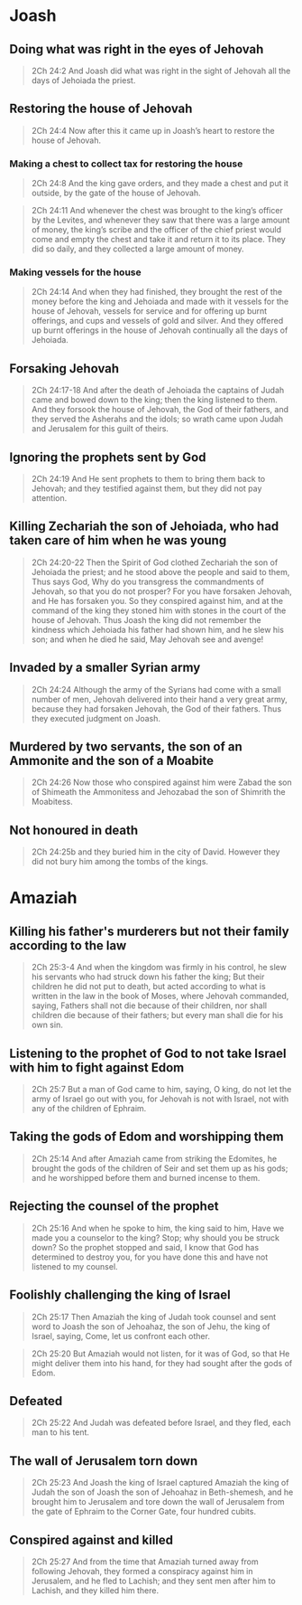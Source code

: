 # Joash

## Doing what was right in the eyes of Jehovah

> 2Ch 24:2 And Joash did what was right in the sight of Jehovah all the days of Jehoiada the priest.

## Restoring the house of Jehovah

> 2Ch 24:4 Now after this it came up in Joash’s heart to restore the house of Jehovah.

### Making a chest to collect tax for restoring the house

> 2Ch 24:8 And the king gave orders, and they made a chest and put it outside, by the gate of the house of Jehovah.

> 2Ch 24:11 And whenever the chest was brought to the king’s officer by the Levites, and whenever they saw that there was a large amount of money, the king’s scribe and the officer of the chief priest would come and empty the chest and take it and return it to its place. They did so daily, and they collected a large amount of money.

### Making vessels for the house

> 2Ch 24:14 And when they had finished, they brought the rest of the money before the king and Jehoiada and made with it vessels for the house of Jehovah, vessels for service and for offering up burnt offerings, and cups and vessels of gold and silver. And they offered up burnt offerings in the house of Jehovah continually all the days of Jehoiada.

## Forsaking Jehovah

> 2Ch 24:17-18 And after the death of Jehoiada the captains of Judah came and bowed down to the king; then the king listened to them. And they forsook the house of Jehovah, the God of their fathers, and they served the Asherahs and the idols; so wrath came upon Judah and Jerusalem for this guilt of theirs.

## Ignoring the prophets sent by God

> 2Ch 24:19 And He sent prophets to them to bring them back to Jehovah; and they testified against them, but they did not pay attention.

## Killing Zechariah the son of Jehoiada, who had taken care of him when he was young

> 2Ch 24:20-22 Then the Spirit of God clothed Zechariah the son of Jehoiada the priest; and he stood above the people and said to them, Thus says God, Why do you transgress the commandments of Jehovah, so that you do not prosper? For you have forsaken Jehovah, and He has forsaken you. So they conspired against him, and at the command of the king they stoned him with stones in the court of the house of Jehovah. Thus Joash the king did not remember the kindness which Jehoiada his father had shown him, and he slew his son; and when he died he said, May Jehovah see and avenge!

## Invaded by a smaller Syrian army

> 2Ch 24:24 Although the army of the Syrians had come with a small number of men, Jehovah delivered into their hand a very great army, because they had forsaken Jehovah, the God of their fathers. Thus they executed judgment on Joash.

## Murdered by two servants, the son of an Ammonite and the son of a Moabite

> 2Ch 24:26 Now those who conspired against him were Zabad the son of Shimeath the Ammonitess and Jehozabad the son of Shimrith the Moabitess.

## Not honoured in death

> 2Ch 24:25b and they buried him in the city of David. However they did not bury him among the tombs of the kings.


# Amaziah

## Killing his father's murderers but not their family according to the law

> 2Ch 25:3-4 And when the kingdom was firmly in his control, he slew his servants who had struck down his father the king; But their children he did not put to death, but acted according to what is written in the law in the book of Moses, where Jehovah commanded, saying, Fathers shall not die because of their children, nor shall children die because of their fathers; but every man shall die for his own sin.

## Listening to the prophet of God to not take Israel with him to fight against Edom

> 2Ch 25:7 But a man of God came to him, saying, O king, do not let the army of Israel go out with you, for Jehovah is not with Israel, not with any of the children of Ephraim.

## Taking the gods of Edom and worshipping them

> 2Ch 25:14 And after Amaziah came from striking the Edomites, he brought the gods of the children of Seir and set them up as his gods; and he worshipped before them and burned incense to them.

## Rejecting the counsel of the prophet

> 2Ch 25:16 And when he spoke to him, the king said to him, Have we made you a counselor to the king? Stop; why should you be struck down? So the prophet stopped and said, I know that God has determined to destroy you, for you have done this and have not listened to my counsel.

##  Foolishly challenging the king of Israel

> 2Ch 25:17 Then Amaziah the king of Judah took counsel and sent word to Joash the son of Jehoahaz, the son of Jehu, the king of Israel, saying, Come, let us confront each other.

> 2Ch 25:20 But Amaziah would not listen, for it was of God, so that He might deliver them into his hand, for they had sought after the gods of Edom.

## Defeated

> 2Ch 25:22 And Judah was defeated before Israel, and they fled, each man to his tent.

## The wall of Jerusalem torn down

> 2Ch 25:23 And Joash the king of Israel captured Amaziah the king of Judah the son of Joash the son of Jehoahaz in Beth-shemesh, and he brought him to Jerusalem and tore down the wall of Jerusalem from the gate of Ephraim to the Corner Gate, four hundred cubits.

## Conspired against and killed

> 2Ch 25:27 And from the time that Amaziah turned away from following Jehovah, they formed a conspiracy against him in Jerusalem, and he fled to Lachish; and they sent men after him to Lachish, and they killed him there.

